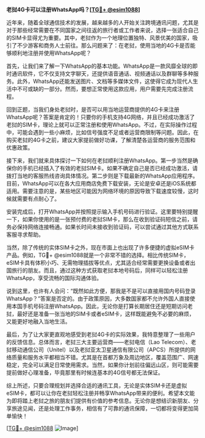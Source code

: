 **老挝4G卡可以注册WhatsApp吗？[[TG💪+ @esim1088](https://t.me/s/esim1088)]**

近年来，随着全球通信技术的发展，越来越多的人开始关注跨境通讯问题，尤其是对于那些经常需要在不同国家之间往返的旅行者或工作者来说，选择一张适合自己的SIM卡显得尤为重要。其中，老挝作为一个地理位置独特、风景优美的国家，吸引了不少游客和商务人士前往。那么问题来了：在老挝，使用当地的4G卡是否能够顺利地注册并使用WhatsApp呢？

首先，让我们来了解一下WhatsApp的基本功能。WhatsApp是一款风靡全球的即时通讯软件，它不仅支持文字聊天，还提供语音通话、视频通话以及群聊等多种服务。此外，WhatsApp还能发送图片、文档等多媒体文件，这使得它成为现代人生活中不可或缺的一部分。然而，要想正常使用这款应用，用户需要先完成注册流程。

回到正题，当我们身处老挝时，是否可以用当地运营商提供的4G卡来注册WhatsApp呢？答案是肯定的！只要你的手机支持4G网络，并且已经成功激活了老挝的SIM卡，理论上就可以正常注册和使用WhatsApp。不过，在实际操作过程中，可能会遇到一些小麻烦，比如信号强度不足或者运营商限制等问题。因此，在购买老挝的4G卡之前，建议大家提前做好功课，了解清楚各运营商的服务范围和优惠政策。

接下来，我们就来具体探讨一下如何在老挝顺利注册WhatsApp。第一步当然是确保你的手机已经插入了有效的老挝SIM卡。如果不确定自己是否已经成功激活，请拨打当地的客服热线咨询具体情况。第二步则是下载最新的WhatsApp应用程序。目前，WhatsApp可以在各大应用商店免费下载安装，无论是安卓还是iOS系统都适用。需要注意的是，某些地区可能因为网络环境的原因导致下载速度较慢，这时候就需要有点耐心了。

安装完成后，打开WhatsApp并按照提示输入手机号码进行验证。这里要特别提醒一下，如果你使用的是一张预付费的老挝SIM卡，那么在收到验证码短信之前，请务必保持网络连接畅通。如果长时间未接收到验证码，可以尝试通过其他方式联系客服寻求帮助。

当然，除了传统的实体SIM卡之外，现在市面上也出现了许多便捷的虚拟eSIM卡产品。例如，TG💪+ @esim1088就是一个非常不错的选择。相比传统SIM卡，eSIM卡具有体积小巧、无需物理插拔等优点，尤其适合经常需要更换设备或者出国旅行的朋友。而且，通过这种方式获取老挝本地号码后，同样可以轻松注册WhatsApp，享受流畅的国际沟通体验。

说到这里，也许有人会问：“既然如此方便，那我是不是可以直接用国内号码登录WhatsApp？”答案是否定的。由于政策原因，大多数国家都不允许外国人直接使用本国手机号码注册WhatsApp。因此，无论你是打算长期居住还是短期访问老挝，最好还是准备一张当地的SIM卡或者eSIM卡，这样既能避免不必要的麻烦，又能更好地融入当地生活。

最后，为了让大家更直观地感受到老挝4G卡的实际效果，我特意整理了一些用户的反馈信息。总体而言，老挝三大主要运营商——老挝电信（Lao Telecom）、老挝移动通信公司（Unitel）以及老挝亚太卫星通信有限公司（APCS）所提供的网络质量和服务水平都相当不错。尤其是在首都万象及周边地区，覆盖范围广、网速稳定，完全可以满足日常使用需求。当然，如果你计划前往偏远山区，则可能需要提前做好心理准备，毕竟那里有时候连基本的4G信号都无法保证。

综上所述，只要合理规划并选择合适的通讯工具，无论是实体SIM卡还是虚拟eSIM卡，都可以让你在老挝轻松注册并畅享WhatsApp带来的便利。希望本文能为即将踏上老挝之旅的朋友们提供有价值的参考信息。无论你是想结识新朋友、分享旅途见闻，还是处理工作事务，相信有了可靠的通讯保障，一切都将变得更加简单愉快！

[[TG💪+ @esim1088](https://t.me/s/esim1088) ![Image](https://i.postimg.cc/4NQfJmqS/Snipaste-2025-05-13-00-14-12.png)]